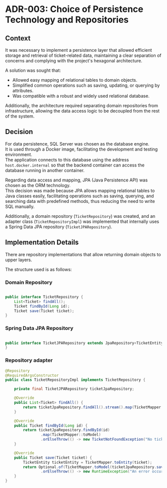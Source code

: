 # ADR-003: Choice of Persistence Technology and Repositories

## Context

It was necessary to implement a persistence layer that allowed efficient storage and retrieval
of ticket-related data, maintaining a clear separation of concerns and complying with the
project's hexagonal architecture.

A solution was sought that:

- Allowed easy mapping of relational tables to domain objects.
- Simplified common operations such as saving, updating, or querying by attributes.
- Was compatible with a robust and widely used relational database.

Additionally, the architecture required separating domain repositories from infrastructure,
allowing the data access logic to be decoupled from the rest of the system.

## Decision

For data persistence, SQL Server was chosen as the database engine.  
It is used through a Docker image, facilitating the development and testing environment.  
The application connects to this database using the address `host.docker.internal` so that the
backend container can access the database running in another container.

Regarding data access and mapping, JPA (Java Persistence API) was chosen as the ORM technology.  
This decision was made because JPA allows mapping relational tables to Java classes easily, facilitating operations such as saving, querying, and searching data with predefined methods, thus reducing the need to write SQL manually.

Additionally, a domain repository (`TicketRepository`) was created, and an adapter class (`TicketRepositoryImpl`) was implemented that internally uses a Spring Data JPA repository (`TicketJPARepository`).

## Implementation Details

There are repository implementations that allow returning domain objects to upper layers.

The structure used is as follows:

### Domain Repository
```java

public interface TicketRepository {
    List<Ticket> findAll();
    Ticket findById(Long id);
    Ticket save(Ticket ticket);
}
```

### Spring Data JPA Repository

```java

public interface TicketJPARepository extends JpaRepository<TicketEntity, Long> {
}
```

### Repository adapter

```java
@Repository
@RequiredArgsConstructor
public class TicketRepositoryImpl implements TicketRepository {

    private final TicketJPARepository ticketJpaRepository;

    @Override
    public List<Ticket> findAll() {
        return ticketJpaRepository.findAll().stream().map(TicketMapper::toModel).toList();
    }

    @Override
    public Ticket findById(Long id) {
        return ticketJpaRepository.findById(id)
                .map(TicketMapper::toModel)
                .orElseThrow(() -> new TicketNotFoundException("No ticket with id " + id));
    }

    @Override
    public Ticket save(Ticket ticket) {
        TicketEntity ticketEntity = TicketMapper.toEntity(ticket);
        return Optional.of(TicketMapper.toModel(ticketJpaRepository.save(ticketEntity)))
                .orElseThrow(() -> new RuntimeException("An error occurred while saving the ticket"));
    }
}

```

